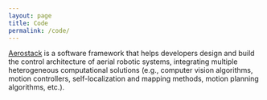 ```yaml
---
layout: page
title: Code
permalink: /code/
---
```


[Aerostack](https://github.com/cvar-upm/aerostack/wiki) is a software framework that helps developers design and build the control architecture of aerial robotic systems, integrating multiple heterogeneous computational solutions (e.g., computer vision algorithms, motion controllers, self-localization and mapping methods, motion planning algorithms, etc.).
